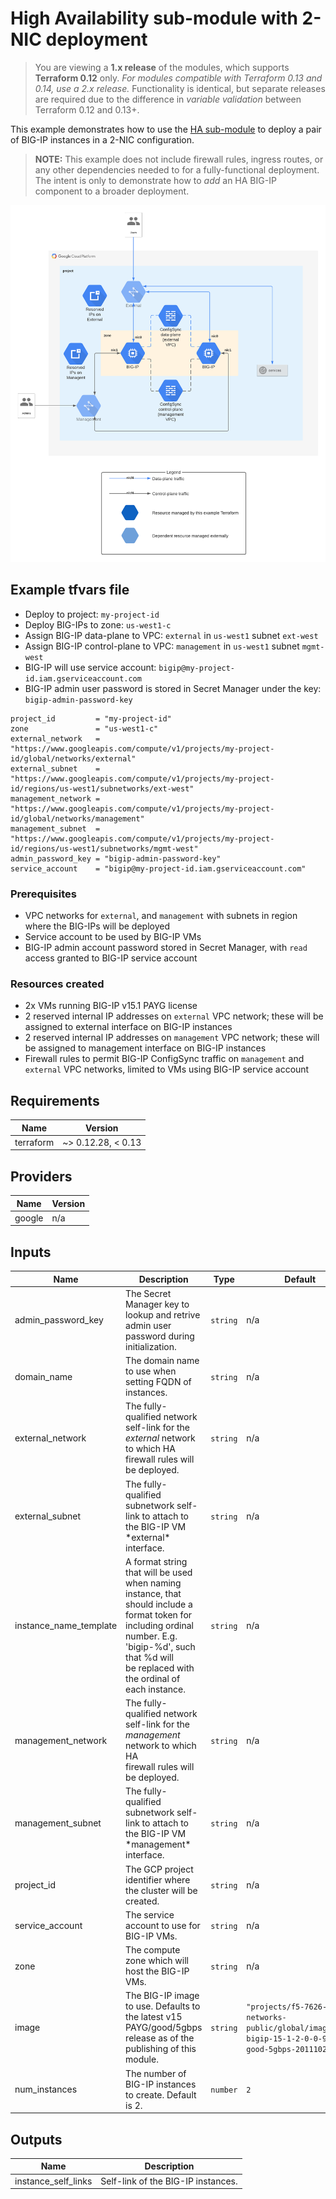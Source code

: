 # High Availability sub-module with 2-NIC deployment

> You are viewing a **1.x release** of the modules, which supports
> **Terraform 0.12** only. *For modules compatible with Terraform 0.13 and 0.14,
> use a 2.x release.* Functionality is identical, but separate releases are required
> due to the difference in *variable validation* between Terraform 0.12 and 0.13+.

This example demonstrates how to use the
[HA sub-module](https://registry.terraform.io/modules/memes/f5-bigip/google/latest/submodules/ha)
to deploy a pair of BIG-IP instances in a 2-NIC configuration.

> **NOTE:** This example does not include firewall rules, ingress routes, or any
> other dependencies needed to for a fully-functional deployment. The intent is
> only to demonstrate how to *add* an HA BIG-IP component to a broader
> deployment.

![ha-2nic](ha-2nic.png)

<!-- spell-checker: ignore tfvars gserviceaccount mgmt bigip -->
## Example tfvars file

* Deploy to project: `my-project-id`
* Deploy BIG-IPs to zone: `us-west1-c`
* Assign BIG-IP data-plane to VPC: `external` in `us-west1` subnet `ext-west`
* Assign BIG-IP control-plane to VPC: `management` in `us-west1` subnet `mgmt-west`
* BIG-IP will use service account: `bigip@my-project-id.iam.gserviceaccount.com`
* BIG-IP admin user password is stored in Secret Manager under the key:
  `bigip-admin-password-key`

<!-- spell-checker: disable -->
```hcl
project_id         = "my-project-id"
zone               = "us-west1-c"
external_network   = "https://www.googleapis.com/compute/v1/projects/my-project-id/global/networks/external"
external_subnet    = "https://www.googleapis.com/compute/v1/projects/my-project-id/regions/us-west1/subnetworks/ext-west"
management_network = "https://www.googleapis.com/compute/v1/projects/my-project-id/global/networks/management"
management_subnet  = "https://www.googleapis.com/compute/v1/projects/my-project-id/regions/us-west1/subnetworks/mgmt-west"
admin_password_key = "bigip-admin-password-key"
service_account    = "bigip@my-project-id.iam.gserviceaccount.com"
```
<!-- spell-checker: enable -->

### Prerequisites

* VPC networks for `external`, and `management` with subnets in region where the
  BIG-IPs will be deployed
* Service account to be used by BIG-IP VMs
* BIG-IP admin account password stored in Secret Manager, with `read` access
  granted to BIG-IP service account

### Resources created

<!-- spell-checker: ignore payg -->
* 2x VMs running BIG-IP v15.1 PAYG license
* 2 reserved internal IP addresses on `external` VPC network; these will be
  assigned to external interface on BIG-IP instances
* 2 reserved internal IP addresses on `management` VPC network; these will be
  assigned to management interface on BIG-IP instances
* Firewall rules to permit BIG-IP ConfigSync traffic on `management` and
  `external` VPC networks, limited to VMs using BIG-IP service account

<!-- spell-checker:ignore markdownlint -->
<!-- markdownlint-disable MD033 MD034-->
<!-- BEGINNING OF PRE-COMMIT-TERRAFORM DOCS HOOK -->
## Requirements

| Name | Version |
|------|---------|
| terraform | ~> 0.12.28, < 0.13 |

## Providers

| Name | Version |
|------|---------|
| google | n/a |

## Inputs

| Name | Description | Type | Default | Required |
|------|-------------|------|---------|:--------:|
| admin\_password\_key | The Secret Manager key to lookup and retrive admin user password during<br>initialization. | `string` | n/a | yes |
| domain\_name | The domain name to use when setting FQDN of instances. | `string` | n/a | yes |
| external\_network | The fully-qualified network self-link for the *external* network to which HA<br>firewall rules will be deployed. | `string` | n/a | yes |
| external\_subnet | The fully-qualified subnetwork self-link to attach to the BIG-IP VM \*external\*<br>interface. | `string` | n/a | yes |
| instance\_name\_template | A format string that will be used when naming instance, that should include a<br>format token for including ordinal number. E.g. 'bigip-%d', such that %d will<br>be replaced with the ordinal of each instance. | `string` | n/a | yes |
| management\_network | The fully-qualified network self-link for the *management* network to which HA<br>firewall rules will be deployed. | `string` | n/a | yes |
| management\_subnet | The fully-qualified subnetwork self-link to attach to the BIG-IP VM \*management\*<br>interface. | `string` | n/a | yes |
| project\_id | The GCP project identifier where the cluster will be created. | `string` | n/a | yes |
| service\_account | The service account to use for BIG-IP VMs. | `string` | n/a | yes |
| zone | The compute zone which will host the BIG-IP VMs. | `string` | n/a | yes |
| image | The BIG-IP image to use. Defaults to the latest v15 PAYG/good/5gbps<br>release as of the publishing of this module. | `string` | `"projects/f5-7626-networks-public/global/images/f5-bigip-15-1-2-0-0-9-payg-good-5gbps-201110225418"` | no |
| num\_instances | The number of BIG-IP instances to create. Default is 2. | `number` | `2` | no |

## Outputs

| Name | Description |
|------|-------------|
| instance\_self\_links | Self-link of the BIG-IP instances. |

<!-- END OF PRE-COMMIT-TERRAFORM DOCS HOOK -->
<!-- markdownlint-enable MD033 MD034 -->
